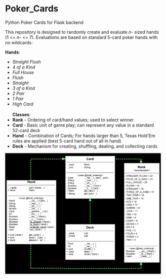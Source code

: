 # Poker_Cards
Python Poker Cards for Flask backend<br>

This repository is designed to randomly create and evaluate _n-_ sized hands (1 <= _n-_ <= 7). Evaluations are based on standard 5-card poker hands with no wildcards:

__Hands__:<br>
- _Straight Flush_
- _4 of a Kind_
- _Full House_
- _Flush_
- _Straight_
- _3 of a Kind_
- _2 Pair_
- _1 Pair_
- _High Card_
<br><br>
__Classes__:<br>
- __Rank__ - Ordering of card/hand values; used to select winner
- __Card__ - Basic unit of game play; can represent any value in a standard 52-card deck
- __Hand__ - Combination of Cards; For hands larger than 5, Texas Hold'Em rules are applied (best 5-card hand out of all in hand)
- __Deck__ - Mechanism for creating, shuffling, dealing, and collecting cards

![UML Class Diagram](https://raw.githubusercontent.com/jgreenwd/poker_cards/main/Card%20game%20UML.png)

